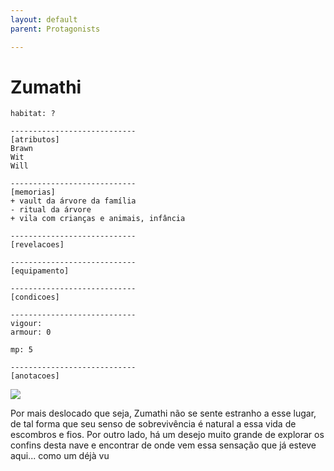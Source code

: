 ```yaml
---
layout: default
parent: Protagonists

---
```

# Zumathi

```
habitat: ?

----------------------------
[atributos]
Brawn 
Wit 
Will 

----------------------------
[memorias]
+ vault da árvore da família
- ritual da árvore
+ vila com crianças e animais, infância

----------------------------
[revelacoes]

----------------------------
[equipamento]

----------------------------
[condicoes]

----------------------------
vigour: 
armour: 0

mp: 5

----------------------------
[anotacoes]
```

![](https://i.imgur.com/tFiTAkw.png)

Por mais deslocado que seja, Zumathi não se sente estranho a esse lugar, de tal forma que seu senso de sobrevivência é natural a essa vida de escombros e fios. Por outro lado, há um desejo muito grande de explorar os confins desta nave e encontrar de onde vem essa sensação que já esteve aqui... como um déjà vu
